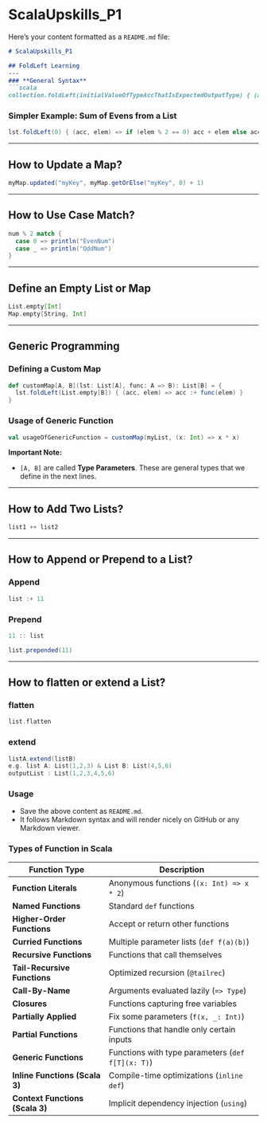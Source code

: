 # ScalaUpskills_P1

Here’s your content formatted as a `README.md` file:

```markdown
# ScalaUpskills_P1

## FoldLeft Learning
---
### **General Syntax**
```scala
collection.foldLeft(initialValueOfTypeAccThatIsExpectedOutputType) { (acc, elemFromListOnWhichOperationGettingPerformed) => () }
```

### **Simpler Example: Sum of Evens from a List**
```scala
lst.foldLeft(0) { (acc, elem) => if (elem % 2 == 0) acc + elem else acc }
```

---

## How to Update a Map?
```scala
myMap.updated("myKey", myMap.getOrElse("myKey", 0) + 1)
```

---

## How to Use Case Match?
```scala
num % 2 match {
  case 0 => println("EvenNum")
  case _ => println("OddNum")
}
```

---

## Define an Empty List or Map
```scala
List.empty[Int]
Map.empty[String, Int]
```

---

## Generic Programming
### **Defining a Custom Map**
```scala
def customMap[A, B](lst: List[A], func: A => B): List[B] = {
  lst.foldLeft(List.empty[B]) { (acc, elem) => acc :+ func(elem) }
}
```

### **Usage of Generic Function**
```scala
val usageOfGenericFunction = customMap(myList, (x: Int) => x * x)
```

**Important Note:**
- `[A, B]` are called **Type Parameters**. These are general types that we define in the next lines.

---

## How to Add Two Lists?
```scala
list1 ++ list2
```

---

## How to Append or Prepend to a List?
### **Append**
```scala
list :+ 11
```

### **Prepend**
```scala
11 :: list
```
```scala
list.prepended(11)
```

---
## How to flatten or extend a List?
### **flatten**
```scala
list.flatten
```
### **extend**
```scala
listA.extend(listB)
e.g. list A: List(1,2,3) & List B: List(4,5,6)
outputList : List(1,2,3,4,5,6)
```

### **Usage**
- Save the above content as `README.md`.
- It follows Markdown syntax and will render nicely on GitHub or any Markdown viewer.

### **Types of Function in Scala**
| Function Type | Description |
|--------------|-------------|
| **Function Literals** | Anonymous functions (`(x: Int) => x * 2`) |
| **Named Functions** | Standard `def` functions |
| **Higher-Order Functions** | Accept or return other functions |
| **Curried Functions** | Multiple parameter lists (`def f(a)(b)`) |
| **Recursive Functions** | Functions that call themselves |
| **Tail-Recursive Functions** | Optimized recursion (`@tailrec`) |
| **Call-By-Name** | Arguments evaluated lazily (`=> Type`) |
| **Closures** | Functions capturing free variables |
| **Partially Applied** | Fix some parameters (`f(x, _: Int)`) |
| **Partial Functions** | Functions that handle only certain inputs |
| **Generic Functions** | Functions with type parameters (`def f[T](x: T)`) |
| **Inline Functions (Scala 3)** | Compile-time optimizations (`inline def`) |
| **Context Functions (Scala 3)** | Implicit dependency injection (`using`) |